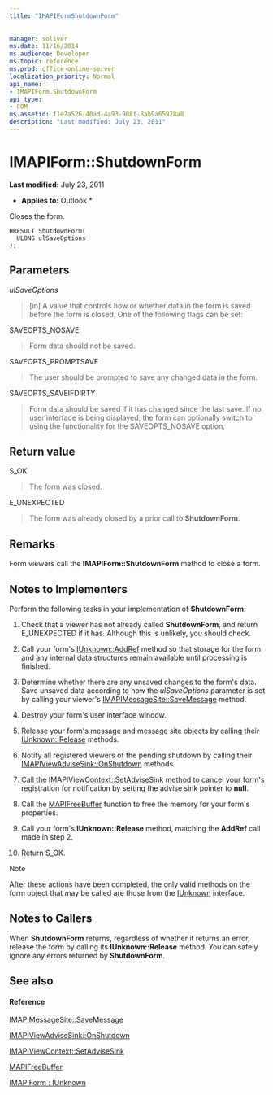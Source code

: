 ```yaml
---
title: "IMAPIFormShutdownForm"
 
 
manager: soliver
ms.date: 11/16/2014
ms.audience: Developer
ms.topic: reference
ms.prod: office-online-server
localization_priority: Normal
api_name:
- IMAPIForm.ShutdownForm
api_type:
- COM
ms.assetid: f1e2a526-40ad-4a93-908f-8ab9a65928a8
description: "Last modified: July 23, 2011"
---
```


# IMAPIForm::ShutdownForm

 **Last modified:** July 23, 2011 
  
 * **Applies to:** Outlook * 
  
Closes the form.
  
```
HRESULT ShutdownForm(
  ULONG ulSaveOptions
);
```

## Parameters

 _ulSaveOptions_
  
> [in] A value that controls how or whether data in the form is saved before the form is closed. One of the following flags can be set:
    
SAVEOPTS_NOSAVE 
  
> Form data should not be saved.
    
SAVEOPTS_PROMPTSAVE 
  
> The user should be prompted to save any changed data in the form.
    
SAVEOPTS_SAVEIFDIRTY 
  
> Form data should be saved if it has changed since the last save. If no user interface is being displayed, the form can optionally switch to using the functionality for the SAVEOPTS_NOSAVE option.
    
## Return value

S_OK 
  
> The form was closed.
    
E_UNEXPECTED 
  
> The form was already closed by a prior call to **ShutdownForm**.
    
## Remarks

Form viewers call the **IMAPIForm::ShutdownForm** method to close a form. 
  
## Notes to Implementers

Perform the following tasks in your implementation of **ShutdownForm**:
  
1. Check that a viewer has not already called **ShutdownForm**, and return E_UNEXPECTED if it has. Although this is unlikely, you should check.
    
2. Call your form's [IUnknown::AddRef](http://msdn.microsoft.com/en-us/library/ms691379%28VS.85%29.aspx) method so that storage for the form and any internal data structures remain available until processing is finished. 
    
3. Determine whether there are any unsaved changes to the form's data. Save unsaved data according to how the  _ulSaveOptions_ parameter is set by calling your viewer's [IMAPIMessageSite::SaveMessage](imapimessagesite-savemessage.md) method. 
    
4. Destroy your form's user interface window.
    
5. Release your form's message and message site objects by calling their [IUnknown::Release](http://msdn.microsoft.com/en-us/library/ms682317%28v=VS.85%29.aspx) methods. 
    
6. Notify all registered viewers of the pending shutdown by calling their [IMAPIViewAdviseSink::OnShutdown](imapiviewadvisesink-onshutdown.md) methods. 
    
7. Call the [IMAPIViewContext::SetAdviseSink](imapiviewcontext-setadvisesink.md) method to cancel your form's registration for notification by setting the advise sink pointer to **null**.
    
8. Call the [MAPIFreeBuffer](mapifreebuffer.md) function to free the memory for your form's properties. 
    
9. Call your form's **IUnknown::Release** method, matching the **AddRef** call made in step 2. 
    
10. Return S_OK.
    
> [!NOTE]
> After these actions have been completed, the only valid methods on the form object that may be called are those from the [IUnknown](http://msdn.microsoft.com/en-us/library/ms680509%28v=VS.85%29.aspx) interface. 
  
## Notes to Callers

When **ShutdownForm** returns, regardless of whether it returns an error, release the form by calling its **IUnknown::Release** method. You can safely ignore any errors returned by **ShutdownForm**.
  
## See also

#### Reference

[IMAPIMessageSite::SaveMessage](imapimessagesite-savemessage.md)
  
[IMAPIViewAdviseSink::OnShutdown](imapiviewadvisesink-onshutdown.md)
  
[IMAPIViewContext::SetAdviseSink](imapiviewcontext-setadvisesink.md)
  
[MAPIFreeBuffer](mapifreebuffer.md)
  
[IMAPIForm : IUnknown](imapiformiunknown.md)

